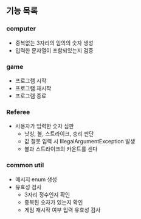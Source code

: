 ## 기능 목록

### computer
- 중복없는 3자리의 임의의 숫자 생성
- 입력한 문자열이 포함되있는지 검증

### game
- 프로그램 시작
- 프로그램 재시작
- 프로그램 종료

### Referee
- 사용자가 입력한 숫자 심판
   - 낫싱, 볼, 스트라이크, 승리 판단
   - 값 잘못 입력 시 IllegalArgumentException 발생
   - 볼과 스트라이크의 카운트를 센다

### common util
  - 메시지 enum 생성
  - 유효성 검사
    - 3자리 정수인지 확인
    - 중복된 숫자가 있는지 확인
    - 게임 재시작 여부 입력 유효성 검사

